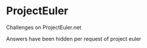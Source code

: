 # ProjectEuler
Challenges on ProjectEuler.net

Answers have been hidden per request of project euler
